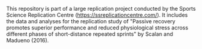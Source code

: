 This repository is part of a large replication project conducted by the Sports Science Replication Centre (https://ssreplicationcentre.com/). It includes the data and analyses for the replication study of "Passive recovery promotes superior performance and reduced physiological stress across different phases of short-distance repeated sprints" by Scalan and Madueno (2016).
